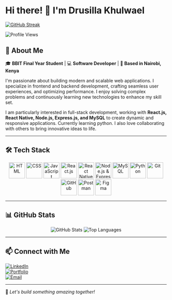 # Hi there! 👋 I'm Drusilla Khulwael

[![GitHub Streak](https://streak-stats.demolab.com?user=drusykhulwi&theme=dark&hide_border=true)](https://git.io/streak-stats)

![Profile Views](https://komarev.com/ghpvc/?username=drusykhulwi&label=Profile%20Views&color=0e75b6&style=flat)

## 🚀 About Me

🎓 **BBIT Final Year Student** | 💻 **Software Developer** | 📍 **Based in Nairobi, Kenya**

I'm passionate about building modern and scalable web applications. I specialize in frontend and backend development, crafting seamless user experiences, and optimizing performance. I enjoy solving complex problems and continuously learning new technologies to enhance my skill set. 

I am particularly interested in full-stack development, working with **React.js, React Native, Node.js, Express.js, and MySQL** to create dynamic and responsive applications. Currently learning python. I also love collaborating with others to bring innovative ideas to life.

---

## 🛠️ Tech Stack

<p align="center">
  <img src="https://cdn-icons-png.flaticon.com/512/919/919827.png" alt="HTML" width="50"/>
  <img src="https://cdn-icons-png.flaticon.com/512/919/919826.png" alt="CSS" width="50"/>
  <img src="https://cdn-icons-png.flaticon.com/512/5968/5968292.png" alt="JavaScript" width="50"/>
  <img src="https://images-cdn.openxcell.com/wp-content/uploads/2024/07/25082439/reactnative-inner.svg" alt="React.js" width="50"/>
  <img src="https://encrypted-tbn0.gstatic.com/images?q=tbn:ANd9GcSlGmKtrnxElpqw3AExKXPWWBulcwjlvDJa1Q&s" alt="React Native" width="50"/>
  <img src="https://w7.pngwing.com/pngs/846/87/png-transparent-mean-solution-stack-express-js-node-js-javascript-github-text-trademark-logo-thumbnail.png" alt="Node.js & Express.js" width="50"/>
  <img src="https://encrypted-tbn0.gstatic.com/images?q=tbn:ANd9GcQGGT_pnMHJdps9fGjcDaFSqcfFxO2E7BQk4g&s" alt="MySQL" width="50"/>
  <img src="https://upload.wikimedia.org/wikipedia/commons/thumb/c/c3/Python-logo-notext.svg/1200px-Python-logo-notext.svg.png" alt="Python" width="50"/>
  <img src="https://git-scm.com/images/logos/downloads/Git-Icon-1788C.png" alt="Git" width="50"/>
  <img src="https://cdn-icons-png.flaticon.com/512/25/25231.png" alt="GitHub" width="50"/>
  <img src="https://encrypted-tbn0.gstatic.com/images?q=tbn:ANd9GcT-TB9d5YXwtKhv4NWbpeTBVveYvcxu9gMJng&s" alt="Postman" width="50"/>
  <img src="https://cdn-icons-png.flaticon.com/512/6124/6124991.png" alt="Figma" width="50"/>
</p>

---

## 📊 GitHub Stats

<p align="center">
  <img src="https://github-readme-stats.vercel.app/api?username=drusykhulwi&show_icons=true&theme=tokyonight" alt="GitHub Stats"/>
  <img src="https://github-readme-stats.vercel.app/api/top-langs/?username=drusykhulwi&layout=compact&theme=tokyonight" alt="Top Languages"/>
</p>

---

## 📫 Connect with Me

[![LinkedIn](https://img.shields.io/badge/-LinkedIn-0077B5?style=flat&logo=linkedin&logoColor=white)](https://www.linkedin.com/in/drusillakhulwael/)  
[![Portfolio](https://img.shields.io/badge/-Portfolio-000?style=flat&logo=react&logoColor=white)](https://drusillakhulwael.vercel.app/)  
[![Email](https://img.shields.io/badge/-Email-D14836?style=flat&logo=gmail&logoColor=white)](mailto:drusillakhulwael@gmail.com)

---
🚀 _Let's build something amazing together!_
